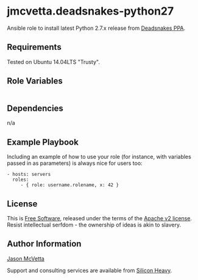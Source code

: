 jmcvetta.deadsnakes-python27
============================

Ansible role to install latest Python 2.7.x release from [Deadsnakes
PPA](https://launchpad.net/~fkrull/+archive/ubuntu/deadsnakes-python2.7).


Requirements
------------

Tested on Ubuntu 14.04LTS "Trusty".  


Role Variables
--------------

```yaml
```


Dependencies
------------

n/a


Example Playbook
----------------

Including an example of how to use your role (for instance, with variables passed in as parameters) is always nice for users too:

    - hosts: servers
      roles:
         - { role: username.rolename, x: 42 }


License
-------

This is [Free Software](http://www.gnu.org/philosophy/free-sw.en.html),
released under the terms of the [Apache v2 license](LICENSE).  Resist
intellectual serfdom - the ownership of ideas is akin to slavery.


Author Information
------------------

[Jason McVetta](mailto:jason.mcvetta@gmail.com)

Support and consulting services are available from [Silicon
Heavy](http://siliconheavy.com).
